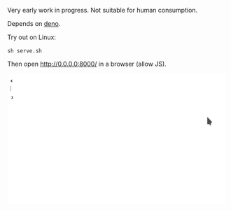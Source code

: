 Very early work in progress. Not suitable for human consumption.

Depends on [deno](https://deno.land/).

Try out on Linux:

```
sh serve.sh
```

Then open http://0.0.0.0:8000/ in a browser (allow JS).

![peek](peek.gif)